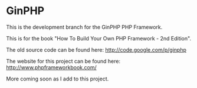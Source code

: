 GinPHP
======

This is the development branch for the GinPHP PHP Framework.

This is for the book "How To Build Your Own PHP Framework - 2nd Edition".

The old source code can be found here: http://code.google.com/p/ginphp

The website for this project can be found here: http://www.phpframeworkbook.com/

More coming soon as I add to this project.

